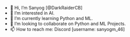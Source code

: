 - 👋 Hi, I’m Sanyog [@DarkRaiderCB]
- 👀 I’m interested in AI.
- 🌱 I’m currently learning Python and ML.
- 💞️ I’m looking to collaborate on Python and ML Projects.
- 📫 How to reach me: Discord [username: sanyogm_46]

<!---
DarkRaiderCB/DarkRaiderCB is a ✨ special ✨ repository because its `README.md` (this file) appears on your GitHub profile.
You can click the Preview link to take a look at your changes.
--->
